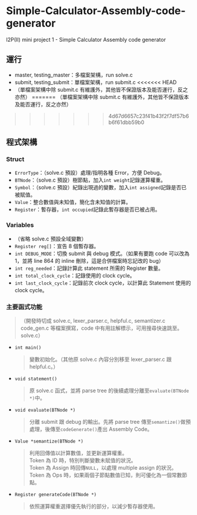 # Simple-Calculator-Assembly-code-generator

I2P(II) mini project 1 - Simple Calculator Assembly code generator

## 運行

- master, testing_master：多檔案架構，run solve.c
- submit, testing_submit：單檔案架構，run submit.c
<<<<<<< HEAD
- （單檔案架構中除 submit.c 有維護外，其他皆不保證版本及能否運行，反之亦然）
=======
  （單檔案架構中除 submit.c 有維護外，其他皆不保證版本及能否運行，反之亦然）
>>>>>>> 4d67d6657c23f41b43f2f7df57b6b6f61dbb59b0

## 程式架構

### Struct

- `ErrorType`：（solve.c 預設）處理/指明各種 Error，方便 Debug。
- `BTNode`：（solve.c 預設）樹節點，加入`int weight`記錄運算權重。
- `Symbol`：（solve.c 預設）紀錄出現過的變數，加入`int assigned`記錄是否已被賦值。
- `Value`：整合數值與未知值，簡化含未知值的計算。
- `Register`：暫存器，`int occupied`記錄此暫存器是否已被占用。

### Variables

- （省略 solve.c 預設全域變數）
- `Register reg[]`：宣告 8 個暫存器。
- `int DEBUG_MODE`：切換 submit 與 debug 模式。（如果有要跑 code 可以改為 1，並將 line 864 的 inline 刪除，這是合併檔案時忘記改的 bug）
- `int reg_needed`：記錄計算此 statement 所需的 Register 數量。
- `int total_clock_cycle`：記錄使用的 clock cycle。
- `int last_clock_cycle`：記錄前次 clock cycle，以計算此 Statement 使用的 clock cycle。

### 主要函式功能

> （開發時切成 solve.c, lexer_parser.c, helpful.c, semantizer.c code_gen.c 等檔案撰寫，code 中有用註解標示，可用搜尋快速跳至。solve.c）

- `int main()`
  > 變數初始化。（其他原 solve.c 內容分別移至 lexer_parser.c 跟 helpful.c。）
- `void statement()`
  > 原 solve.c 函式，並將 parse tree 的後續處理分離至`evaluate(BTNode *)`中。
- `void evaluate(BTNode *)`
  > 分離 submit 跟 debug 的輸出。先將 parse tree 傳至`semantize()`做預處理，後傳至`codeGenerate()`產出 Assembly Code。
- `Value *semantize(BTNode *)`
  > 利用回傳值以計算數值，並更新運算權重。<br> Token 為 ID 時，特別判斷變數未賦值的狀況。<br> Token 為 Assign 時回傳`NULL`，以處理 multiple assign 的狀況。<br> Token 為 Ops 時，如果兩個子節點數值已知，則可優化為一個常數節點。
- `Register generateCode(BTNode *)`
  > 依照運算權重選擇優先執行的部分，以減少暫存器使用。
